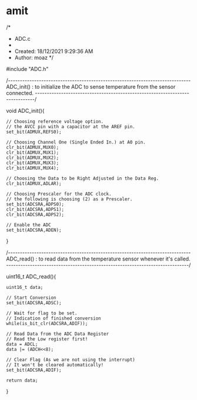 # amit
/*
 * ADC.c
 *
 * Created: 18/12/2021 9:29:36 AM
 *  Author: moaz
 */ 

#include "ADC.h"

/*----------------------------------------------------------------------------*-
ADC_init() : to initialize the ADC to sense temperature from the sensor connected.
-*----------------------------------------------------------------------------*/

void ADC_init(){
	
	// Choosing reference voltage option.
	// the AVCC pin with a capacitor at the AREF pin.
	set_bit(ADMUX,REFS0);
	
	// Choosing Channel One (Single Ended In.) at A0 pin.
	clr_bit(ADMUX,MUX0);
	clr_bit(ADMUX,MUX1);
	clr_bit(ADMUX,MUX2);
	clr_bit(ADMUX,MUX3);
	clr_bit(ADMUX,MUX4);
	
	// Choosing the Data to be Right Adjusted in the Data Reg.
	clr_bit(ADMUX,ADLAR);
	
	// Choosing Prescaler for the ADC clock.
	// the following is choosing (2) as a Prescaler.
	set_bit(ADCSRA,ADPS0);
	clr_bit(ADCSRA,ADPS1);
	clr_bit(ADCSRA,ADPS2);
	
	// Enable the ADC
	set_bit(ADCSRA,ADEN);
	
}

/*----------------------------------------------------------------------------*-
ADC_read() : to read data from the temperature sensor whenever it's called.
-*----------------------------------------------------------------------------*/

uint16_t ADC_read(){
	
	uint16_t data;
	
	// Start Conversion
	set_bit(ADCSRA,ADSC);
	
	// Wait for flag to be set.
	// Indication of finished conversion
	while(is_bit_clr(ADCSRA,ADIF));
	
	// Read Data from the ADC Data Register
	// Read the Low register first!
	data = ADCL;
	data |= (ADCH<<8);
	
	// Clear Flag (As we are not using the interrupt)
	// It won't be cleared automatically!
	set_bit(ADCSRA,ADIF);
	
	return data;	
}
